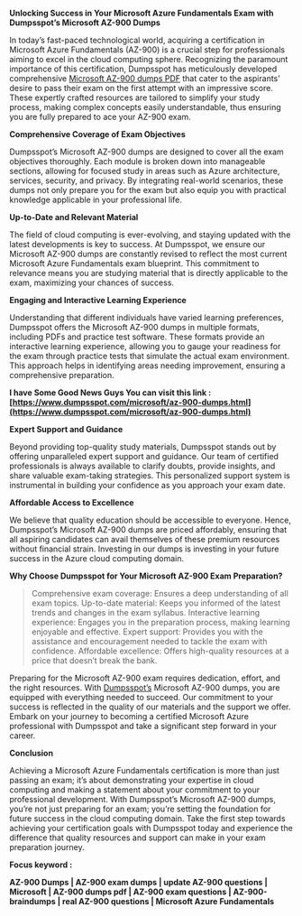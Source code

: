 **Unlocking Success in Your Microsoft Azure Fundamentals Exam with Dumpsspot’s Microsoft AZ-900 Dumps**

In today’s fast-paced technological world, acquiring a certification in Microsoft Azure Fundamentals (AZ-900) is a crucial step for professionals aiming to excel in the cloud computing sphere. Recognizing the paramount importance of this certification, Dumpsspot has meticulously developed comprehensive [Microsoft AZ-900 dumps PDF](https://www.dumpsspot.com/microsoft/az-900-dumps.html) that cater to the aspirants’ desire to pass their exam on the first attempt with an impressive score. These expertly crafted resources are tailored to simplify your study process, making complex concepts easily understandable, thus ensuring you are fully prepared to ace your AZ-900 exam.

**Comprehensive Coverage of Exam Objectives**

Dumpsspot’s Microsoft AZ-900 dumps are designed to cover all the exam objectives thoroughly. Each module is broken down into manageable sections, allowing for focused study in areas such as Azure architecture, services, security, and privacy. By integrating real-world scenarios, these dumps not only prepare you for the exam but also equip you with practical knowledge applicable in your professional life.

**Up-to-Date and Relevant Material**

The field of cloud computing is ever-evolving, and staying updated with the latest developments is key to success. At Dumpsspot, we ensure our Microsoft AZ-900 dumps are constantly revised to reflect the most current Microsoft Azure Fundamentals exam blueprint. This commitment to relevance means you are studying material that is directly applicable to the exam, maximizing your chances of success.

**Engaging and Interactive Learning Experience**

Understanding that different individuals have varied learning preferences, Dumpsspot offers the Microsoft AZ-900 dumps in multiple formats, including PDFs and practice test software. These formats provide an interactive learning experience, allowing you to gauge your readiness for the exam through practice tests that simulate the actual exam environment. This approach helps in identifying areas needing improvement, ensuring a comprehensive preparation.

**I have Some Good News Guys You can visit this link : [https://www.dumpsspot.com/microsoft/az-900-dumps.html](https://www.dumpsspot.com/microsoft/az-900-dumps.html)**

**Expert Support and Guidance**

Beyond providing top-quality study materials, Dumpsspot stands out by offering unparalleled expert support and guidance. Our team of certified professionals is always available to clarify doubts, provide insights, and share valuable exam-taking strategies. This personalized support system is instrumental in building your confidence as you approach your exam date.

**Affordable Access to Excellence**

We believe that quality education should be accessible to everyone. Hence, Dumpsspot’s Microsoft AZ-900 dumps are priced affordably, ensuring that all aspiring candidates can avail themselves of these premium resources without financial strain. Investing in our dumps is investing in your future success in the Azure cloud computing domain.

**Why Choose Dumpsspot for Your Microsoft AZ-900 Exam Preparation?**

> Comprehensive exam coverage: Ensures a deep understanding of all exam topics.
> Up-to-date material: Keeps you informed of the latest trends and changes in the exam syllabus.
> Interactive learning experience: Engages you in the preparation process, making learning enjoyable and effective.
> Expert support: Provides you with the assistance and encouragement needed to tackle the exam with confidence.
> Affordable excellence: Offers high-quality resources at a price that doesn’t break the bank.

Preparing for the Microsoft AZ-900 exam requires dedication, effort, and the right resources. With [Dumpsspot’s](https://www.dumpsspot.com/) Microsoft AZ-900 dumps, you are equipped with everything needed to succeed. Our commitment to your success is reflected in the quality of our materials and the support we offer. Embark on your journey to becoming a certified Microsoft Azure professional with Dumpsspot and take a significant step forward in your career.

**Conclusion**

Achieving a Microsoft Azure Fundamentals certification is more than just passing an exam; it’s about demonstrating your expertise in cloud computing and making a statement about your commitment to your professional development. With Dumpsspot’s Microsoft AZ-900 dumps, you’re not just preparing for an exam; you’re setting the foundation for future success in the cloud computing domain. Take the first step towards achieving your certification goals with Dumpsspot today and experience the difference that quality resources and support can make in your exam preparation journey.

**Focus keyword :**

**AZ-900 Dumps | AZ-900 exam dumps | update AZ-900 questions | Microsoft | AZ-900 dumps pdf | AZ-900 exam questions | AZ-900-braindumps | real AZ-900 questions | Microsoft Azure Fundamentals**

